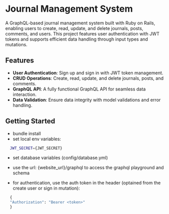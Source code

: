# Journal Management System

A GraphQL-based journal management system built with Ruby on Rails, enabling users to create, read, update, and delete journals, posts, comments, and users. This project features user authentication with JWT tokens and supports efficient data handling through input types and mutations.

## Features

- **User Authentication**: Sign up and sign in with JWT token management.
- **CRUD Operations**: Create, read, update, and delete journals, posts, and comments.
- **GraphQL API**: A fully functional GraphQL API for seamless data interaction.
- **Data Validation**: Ensure data integrity with model validations and error handling.

## Getting Started

* bundle install
* set local env variables:
```bash
  JWT_SECRET={JWT_SECRET}
```    
* set database variables (config/database.yml)

* use the url: {website_url}/graphql to access the graphql playground and schema

* for authentication, use the auth token in the header (optained from the create user or sign in mutation):
```graphql
  {
  "Authorization": "Bearer <token>"
  }
```